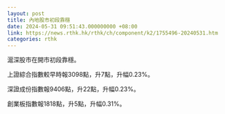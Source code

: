 ```yaml
---
layout: post
title: 內地股市初段靠穩
date: 2024-05-31 09:51:43.000000000 +08:00
link: https://news.rthk.hk/rthk/ch/component/k2/1755496-20240531.htm
categories: rthk
---
```


滬深股市在開市初段靠穩。

上證綜合指數較早時報3098點，升7點，升幅0.23%。

深證成份指數報9406點，升22點，升幅0.23%。

創業板指數報1818點，升5點，升幅0.31%。
